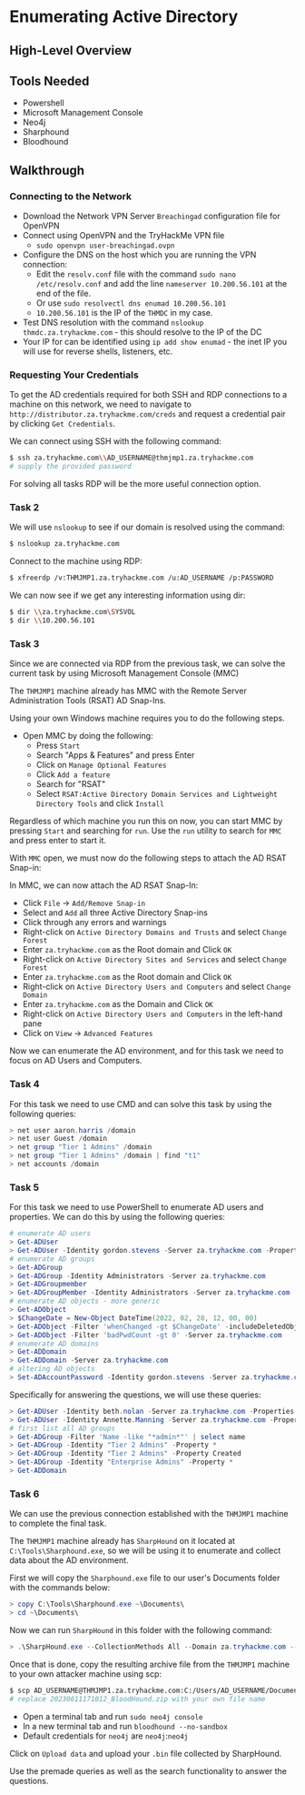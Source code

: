 # Enumerating Active Directory

## High-Level Overview

## Tools Needed

* Powershell
* Microsoft Management Console
* Neo4j
* Sharphound
* Bloodhound

## Walkthrough

### Connecting to the Network

* Download the Network VPN Server `Breachingad` configuration file for OpenVPN
* Connect using OpenVPN and the TryHackMe VPN file
	* `sudo openvpn user-breachingad.ovpn`
* Configure the DNS on the host which you are running the VPN connection:
	* Edit the `resolv.conf` file with the command `sudo nano /etc/resolv.conf` and add the line `nameserver 10.200.56.101` at the end of the file.
	* Or use `sudo resolvectl dns enumad 10.200.56.101`
	* `10.200.56.101` is the IP of the `THMDC` in my case.
* Test DNS resolution with the command `nslookup thmdc.za.tryhackme.com` - this should resolve to the IP of the DC
* Your IP for can be identified using `ip add show enumad` - the inet IP you will use for reverse shells, listeners, etc.

### Requesting Your Credentials

To get the AD credentials required for both SSH and RDP connections to a machine on this network, we need to navigate to `http://distributor.za.tryhackme.com/creds` and request a credential pair by clicking `Get Credentials`.

We can connect using SSH with the following command:

```bash
$ ssh za.tryhackme.com\\AD_USERNAME@thmjmp1.za.tryhackme.com
# supply the provided password
```

For solving all tasks RDP will be the more useful connection option.

### Task 2

We will use `nslookup` to see if our domain is resolved using the command:

```bash
$ nslookup za.tryhackme.com
```

Connect to the machine using RDP:

```bash
$ xfreerdp /v:THMJMP1.za.tryhackme.com /u:AD_USERNAME /p:PASSWORD
```

We can now see if we get any interesting information using dir:

```bash
$ dir \\za.tryhackme.com\SYSVOL
$ dir \\10.200.56.101
```

### Task 3

Since we are connected via RDP from the previous task, we can solve the current task by using Microsoft Management Console (MMC)

The `THMJMP1` machine already has MMC with the Remote Server Administration Tools (RSAT) AD Snap-Ins.

Using your own Windows machine requires you to do the following steps.

* Open MMC by doing the following:
	* Press `Start`
	* Search "Apps & Features" and press Enter
	* Click on `Manage Optional Features`
	* Click `Add a feature`
	* Search for "RSAT"
	* Select `RSAT:Active Directory Domain Services and Lightweight Directory Tools` and click `Install`

Regardless of which machine you run this on now, you can start MMC by pressing `Start` and searching for `run`. Use the `run` utility to search for `MMC` and press enter to start it.

With `MMC` open, we must now do the following steps to attach the AD RSAT Snap-in:

In MMC, we can now attach the AD RSAT Snap-In:

* Click `File` -> `Add/Remove Snap-in`
* Select and `Add` all three Active Directory Snap-ins
* Click through any errors and warnings
* Right-click on `Active Directory Domains and Trusts` and select `Change Forest`
* Enter `za.tryhackme.com` as the Root domain and Click `OK`
* Right-click on `Active Directory Sites and Services` and select `Change Forest`
* Enter `za.tryhackme.com` as the Root domain and Click `OK`
* Right-click on `Active Directory Users and Computers` and select `Change Domain`
* Enter `za.tryhackme.com` as the Domain and Click `OK`
* Right-click on `Active Directory Users and Computers` in the left-hand pane
* Click on `View` -> `Advanced Features`

Now we can enumerate the AD environment, and for this task we need to focus on AD Users and Computers.

### Task 4

For this task we need to use CMD and can solve this task by using the following queries:

```powershell
> net user aaron.harris /domain
> net user Guest /domain
> net group "Tier 1 Admins" /domain
> net group "Tier 1 Admins" /domain | find "t1"
> net accounts /domain
```

### Task 5

For this task we need to use PowerShell to enumerate AD users and properties. We can do this by using the following queries:

```powershell
# enumerate AD users
> Get-ADUser
> Get-ADUser -Identity gordon.stevens -Server za.tryhackme.com -Properties *
# enumerate AD groups
> Get-ADGroup
> Get-ADGroup -Identity Administrators -Server za.tryhackme.com
> Get-ADGroupmember
> Get-ADGroupMember -Identity Administrators -Server za.tryhackme.com
# enumerate AD objects - more generic
> Get-ADObject
> $ChangeDate = New-Object DateTime(2022, 02, 28, 12, 00, 00)
> Get-ADObject -Filter 'whenChanged -gt $ChangeDate' -includeDeletedObjects -Server za.tryhackme.com
> Get-ADObject -Filter 'badPwdCount -gt 0' -Server za.tryhackme.com
# enumerate AD domains
> Get-ADDomain
> Get-ADDomain -Server za.tryhackme.com
# altering AD objects
> Set-ADAccountPassword -Identity gordon.stevens -Server za.tryhackme.com -OldPassword (ConvertTo-SecureString -AsPlaintext "old" -force) -NewPassword (ConvertTo-SecureString -AsPlainText "new" -Force)
```

Specifically for answering the questions, we will use these queries:

```powershell
> Get-ADUser -Identity beth.nolan -Server za.tryhackme.com -Properties title
> Get-ADUser -Identity Annette.Manning -Server za.tryhackme.com -Properties DistinguishedName
# first list all AD groups
> Get-ADGroup -Filter 'Name -like "*admin*"' | select name
> Get-ADGroup -Identity "Tier 2 Admins" -Property *
> Get-ADGroup -Identity "Tier 2 Admins" -Property Created
> Get-ADGroup -Identity "Enterprise Admins" -Property *
> Get-ADDomain
```

### Task 6

We can use the previous connection established with the `THMJMP1` machine to complete the final task.

The `THMJMP1` machine already has `SharpHound` on it located at `C:\Tools\Sharphound.exe`, so we will be using it to enumerate and collect data about the AD environment.

First we will copy the `Sharphound.exe` file to our user's Documents folder with the commands below:

```powershell
> copy C:\Tools\Sharphound.exe ~\Documents\
> cd ~\Documents\
```

Now we can run `SharpHound` in this folder with the following command:

```powershell
> .\SharpHound.exe --CollectionMethods All --Domain za.tryhackme.com --ExcludeDCs
```

Once that is done, copy the resulting archive file from the `THMJMP1` machine to your own attacker machine using scp:

```bash
$ scp AD_USERNAME@THMJMP1.za.tryhackme.com:C:/Users/AD_USERNAME/Documents/20230611171012_BloodHound.zip .
# replace 20230611171012_BloodHound.zip with your own file name
```

* Open a terminal tab and run `sudo neo4j console`
* In a new terminal tab and run `bloodhound --no-sandbox`
* Default credentials for `neo4j` are `neo4j`:`neo4j`

Click on `Upload data` and upload your `.bin` file collected by SharpHound.

Use the premade queries as well as the search functionality to answer the questions.